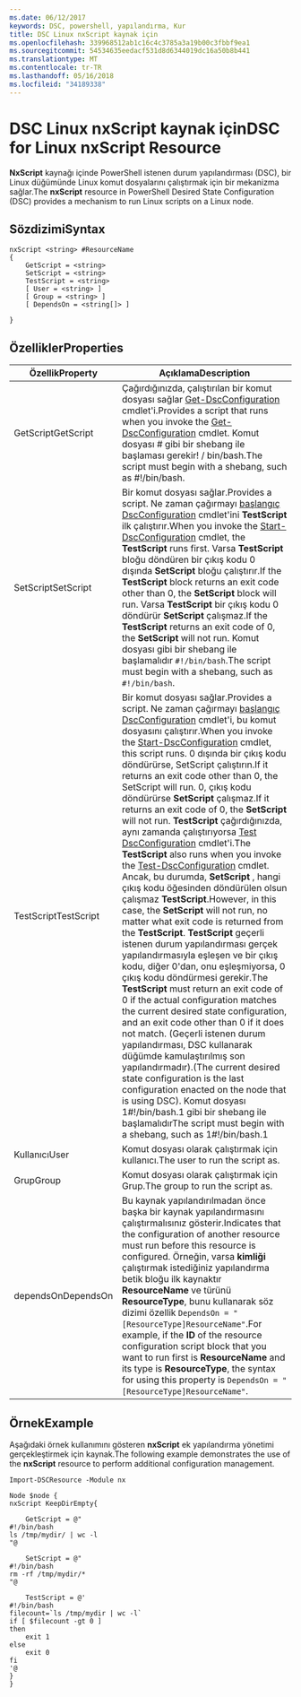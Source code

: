 ```yaml
---
ms.date: 06/12/2017
keywords: DSC, powershell, yapılandırma, Kur
title: DSC Linux nxScript kaynak için
ms.openlocfilehash: 339968512ab1c16c4c3785a3a19b00c3fbbf9ea1
ms.sourcegitcommit: 54534635eedacf531d8d6344019dc16a50b8b441
ms.translationtype: MT
ms.contentlocale: tr-TR
ms.lasthandoff: 05/16/2018
ms.locfileid: "34189338"
---
```

# <a name="dsc-for-linux-nxscript-resource"></a><span data-ttu-id="30eea-103">DSC Linux nxScript kaynak için</span><span class="sxs-lookup"><span data-stu-id="30eea-103">DSC for Linux nxScript Resource</span></span>

<span data-ttu-id="30eea-104">**NxScript** kaynağı içinde PowerShell istenen durum yapılandırması (DSC), bir Linux düğümünde Linux komut dosyalarını çalıştırmak için bir mekanizma sağlar.</span><span class="sxs-lookup"><span data-stu-id="30eea-104">The **nxScript** resource in PowerShell Desired State Configuration (DSC) provides a mechanism to run Linux scripts on a Linux node.</span></span>

## <a name="syntax"></a><span data-ttu-id="30eea-105">Sözdizimi</span><span class="sxs-lookup"><span data-stu-id="30eea-105">Syntax</span></span>

```
nxScript <string> #ResourceName
{
    GetScript = <string>
    SetScript = <string>
    TestScript = <string>
    [ User = <string> ]
    [ Group = <string> ]
    [ DependsOn = <string[]> ]

}
```

## <a name="properties"></a><span data-ttu-id="30eea-106">Özellikler</span><span class="sxs-lookup"><span data-stu-id="30eea-106">Properties</span></span>

|  <span data-ttu-id="30eea-107">Özellik</span><span class="sxs-lookup"><span data-stu-id="30eea-107">Property</span></span> |  <span data-ttu-id="30eea-108">Açıklama</span><span class="sxs-lookup"><span data-stu-id="30eea-108">Description</span></span> |
|---|---|
| <span data-ttu-id="30eea-109">GetScript</span><span class="sxs-lookup"><span data-stu-id="30eea-109">GetScript</span></span>| <span data-ttu-id="30eea-110">Çağırdığınızda, çalıştırılan bir komut dosyası sağlar [Get-DscConfiguration](https://technet.microsoft.com/en-us/library/dn521625.aspx) cmdlet'i.</span><span class="sxs-lookup"><span data-stu-id="30eea-110">Provides a script that runs when you invoke the [Get-DscConfiguration](https://technet.microsoft.com/en-us/library/dn521625.aspx) cmdlet.</span></span> <span data-ttu-id="30eea-111">Komut dosyası # gibi bir shebang ile başlaması gerekir! / bin/bash.</span><span class="sxs-lookup"><span data-stu-id="30eea-111">The script must begin with a shebang, such as #!/bin/bash.</span></span>|
| <span data-ttu-id="30eea-112">SetScript</span><span class="sxs-lookup"><span data-stu-id="30eea-112">SetScript</span></span>| <span data-ttu-id="30eea-113">Bir komut dosyası sağlar.</span><span class="sxs-lookup"><span data-stu-id="30eea-113">Provides a script.</span></span> <span data-ttu-id="30eea-114">Ne zaman çağırmayı [başlangıç DscConfiguration](https://technet.microsoft.com/en-us/library/dn521623.aspx) cmdlet'ini **TestScript** ilk çalıştırır.</span><span class="sxs-lookup"><span data-stu-id="30eea-114">When you invoke the [Start-DscConfiguration](https://technet.microsoft.com/en-us/library/dn521623.aspx) cmdlet, the **TestScript** runs first.</span></span> <span data-ttu-id="30eea-115">Varsa **TestScript** bloğu döndüren bir çıkış kodu 0 dışında **SetScript** bloğu çalıştırır.</span><span class="sxs-lookup"><span data-stu-id="30eea-115">If the **TestScript** block returns an exit code other than 0, the **SetScript** block will run.</span></span> <span data-ttu-id="30eea-116">Varsa **TestScript** bir çıkış kodu 0 döndürür **SetScript** çalışmaz.</span><span class="sxs-lookup"><span data-stu-id="30eea-116">If the **TestScript** returns an exit code of 0, the **SetScript** will not run.</span></span> <span data-ttu-id="30eea-117">Komut dosyası gibi bir shebang ile başlamalıdır `#!/bin/bash`.</span><span class="sxs-lookup"><span data-stu-id="30eea-117">The script must begin with a shebang, such as `#!/bin/bash`.</span></span>|
| <span data-ttu-id="30eea-118">TestScript</span><span class="sxs-lookup"><span data-stu-id="30eea-118">TestScript</span></span>| <span data-ttu-id="30eea-119">Bir komut dosyası sağlar.</span><span class="sxs-lookup"><span data-stu-id="30eea-119">Provides a script.</span></span> <span data-ttu-id="30eea-120">Ne zaman çağırmayı [başlangıç DscConfiguration](https://technet.microsoft.com/en-us/library/dn521623.aspx) cmdlet'i, bu komut dosyasını çalıştırır.</span><span class="sxs-lookup"><span data-stu-id="30eea-120">When you invoke the [Start-DscConfiguration](https://technet.microsoft.com/en-us/library/dn521623.aspx) cmdlet, this script runs.</span></span> <span data-ttu-id="30eea-121">0 dışında bir çıkış kodu döndürürse, SetScript çalıştırın.</span><span class="sxs-lookup"><span data-stu-id="30eea-121">If it returns an exit code other than 0, the SetScript will run.</span></span> <span data-ttu-id="30eea-122">0, çıkış kodu döndürürse **SetScript** çalışmaz.</span><span class="sxs-lookup"><span data-stu-id="30eea-122">If it returns an exit code of 0, the **SetScript** will not run.</span></span> <span data-ttu-id="30eea-123">**TestScript** çağırdığınızda, aynı zamanda çalıştırıyorsa [Test DscConfiguration](https://technet.microsoft.com/en-us/library/dn407382.aspx) cmdlet'i.</span><span class="sxs-lookup"><span data-stu-id="30eea-123">The **TestScript** also runs when you invoke the [Test-DscConfiguration](https://technet.microsoft.com/en-us/library/dn407382.aspx) cmdlet.</span></span> <span data-ttu-id="30eea-124">Ancak, bu durumda, **SetScript** , hangi çıkış kodu öğesinden döndürülen olsun çalışmaz **TestScript**.</span><span class="sxs-lookup"><span data-stu-id="30eea-124">However, in this case, the **SetScript** will not run, no matter what exit code is returned from the **TestScript**.</span></span> <span data-ttu-id="30eea-125">**TestScript** geçerli istenen durum yapılandırması gerçek yapılandırmasıyla eşleşen ve bir çıkış kodu, diğer 0'dan, onu eşleşmiyorsa, 0 çıkış kodu döndürmesi gerekir.</span><span class="sxs-lookup"><span data-stu-id="30eea-125">The **TestScript** must return an exit code of 0 if the actual configuration matches the current desired state configuration, and an exit code other than 0 if it does not match.</span></span> <span data-ttu-id="30eea-126">(Geçerli istenen durum yapılandırması, DSC kullanarak düğümde kamulaştırılmış son yapılandırmadır).</span><span class="sxs-lookup"><span data-stu-id="30eea-126">(The current desired state configuration is the last configuration enacted on the node that is using DSC).</span></span> <span data-ttu-id="30eea-127">Komut dosyası 1#!/bin/bash.1 gibi bir shebang ile başlamalıdır</span><span class="sxs-lookup"><span data-stu-id="30eea-127">The script must begin with a shebang, such as 1#!/bin/bash.1</span></span>|
| <span data-ttu-id="30eea-128">Kullanıcı</span><span class="sxs-lookup"><span data-stu-id="30eea-128">User</span></span>| <span data-ttu-id="30eea-129">Komut dosyası olarak çalıştırmak için kullanıcı.</span><span class="sxs-lookup"><span data-stu-id="30eea-129">The user to run the script as.</span></span>|
| <span data-ttu-id="30eea-130">Grup</span><span class="sxs-lookup"><span data-stu-id="30eea-130">Group</span></span>| <span data-ttu-id="30eea-131">Komut dosyası olarak çalıştırmak için Grup.</span><span class="sxs-lookup"><span data-stu-id="30eea-131">The group to run the script as.</span></span>|
| <span data-ttu-id="30eea-132">dependsOn</span><span class="sxs-lookup"><span data-stu-id="30eea-132">DependsOn</span></span> | <span data-ttu-id="30eea-133">Bu kaynak yapılandırılmadan önce başka bir kaynak yapılandırmasını çalıştırmalısınız gösterir.</span><span class="sxs-lookup"><span data-stu-id="30eea-133">Indicates that the configuration of another resource must run before this resource is configured.</span></span> <span data-ttu-id="30eea-134">Örneğin, varsa **kimliği** çalıştırmak istediğiniz yapılandırma betik bloğu ilk kaynaktır **ResourceName** ve türünü **ResourceType**, bunu kullanarak söz dizimi özellik `DependsOn = "[ResourceType]ResourceName"`.</span><span class="sxs-lookup"><span data-stu-id="30eea-134">For example, if the **ID** of the resource configuration script block that you want to run first is **ResourceName** and its type is **ResourceType**, the syntax for using this property is `DependsOn = "[ResourceType]ResourceName"`.</span></span>|

## <a name="example"></a><span data-ttu-id="30eea-135">Örnek</span><span class="sxs-lookup"><span data-stu-id="30eea-135">Example</span></span>

<span data-ttu-id="30eea-136">Aşağıdaki örnek kullanımını gösteren **nxScript** ek yapılandırma yönetimi gerçekleştirmek için kaynak.</span><span class="sxs-lookup"><span data-stu-id="30eea-136">The following example demonstrates the use of the **nxScript** resource to perform additional configuration management.</span></span>

```
Import-DSCResource -Module nx

Node $node {
nxScript KeepDirEmpty{

    GetScript = @"
#!/bin/bash
ls /tmp/mydir/ | wc -l
"@

    SetScript = @"
#!/bin/bash
rm -rf /tmp/mydir/*
"@

    TestScript = @'
#!/bin/bash
filecount=`ls /tmp/mydir | wc -l`
if [ $filecount -gt 0 ]
then
    exit 1
else
    exit 0
fi
'@
}
}
```